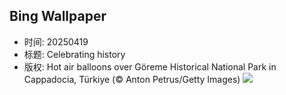 ## Bing Wallpaper
- 时间: 20250419
- 标题: Celebrating history
- 版权: Hot air balloons over Göreme Historical National Park in Cappadocia, Türkiye (© Anton Petrus/Getty Images)
![](https://cn.bing.com/th?id=OHR.GoremeTurkey_EN-US1897945450_UHD.jpg&rf=LaDigue_UHD.jpg&pid=hp&w=3840&h=2160&rs=1&c=4)
